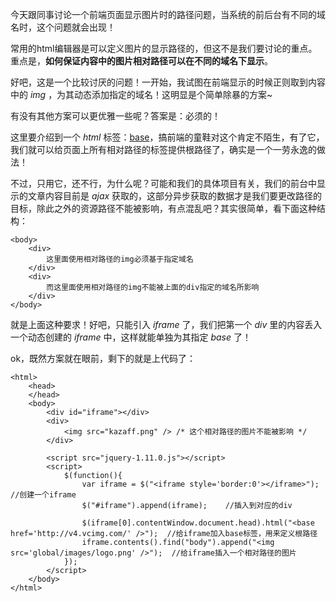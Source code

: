 今天跟同事讨论一个前端页面显示图片时的路径问题，当系统的前后台有不同的域名时，这个问题就会出现！

常用的html编辑器是可以定义图片的显示路径的，但这不是我们要讨论的重点。重点是，**如何保证内容中的图片相对路径可以在不同的域名下显示**。

好吧，这是一个比较讨厌的问题！一开始，我试图在前端显示的时候正则取到内容中的 *img* ，为其动态添加指定的域名！这明显是个简单除暴的方案~

有没有其他方案可以更优雅一些呢？答案是：必须的！

这里要介绍到一个 *html* 标签：[base](http://www.w3school.com.cn/tags/tag_base.asp)，搞前端的童鞋对这个肯定不陌生，有了它，我们就可以给页面上所有相对路径的标签提供根路径了，确实是一个一劳永逸的做法！

不过，只用它，还不行，为什么呢？可能和我们的具体项目有关，我们的前台中显示的文章内容目前是 *ajax* 获取的，这部分异步获取的数据才是我们要更改路径的目标，除此之外的资源路径不能被影响，有点混乱吧？其实很简单，看下面这种结构：
	
	<body>
		<div>
			这里面使用相对路径的img必须基于指定域名
		</div>
		<div>
			而这里面使用相对路径的img不能被上面的div指定的域名所影响
		</div>
	</body>

就是上面这种要求！好吧，只能引入 *iframe* 了，我们把第一个 *div* 里的内容丢入一个动态创建的 *iframe* 中，这样就能单独为其指定 *base* 了！

ok，既然方案就在眼前，剩下的就是上代码了：
	
	<html>
		<head>
		</head>
		<body>
			<div id="iframe"></div>
			<div>
				<img src="kazaff.png" /> /* 这个相对路径的图片不能被影响 */
			</div>
		
			<script src="jquery-1.11.0.js"></script>
			<script>
				$(function(){
					var iframe = $("<iframe style='border:0'></iframe>");	//创建一个iframe
					$("#iframe").append(iframe);	//插入到对应的div
					
					$(iframe[0].contentWindow.document.head).html("<base href='http://v4.vcimg.com/' />");	//给iframe加入base标签，用来定义根路径
					iframe.contents().find("body").append("<img src='global/images/logo.png' />");	//给iframe插入一个相对路径的图片
				});
			</script>
		</body>
	</html>